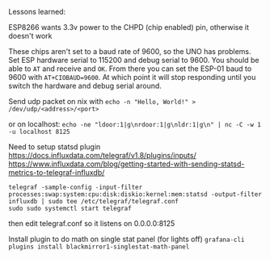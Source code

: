 Lessons learned:

ESP8266 wants 3.3v power to the CHPD (chip enabled) pin, otherwise it doesn't work

These chips aren't set to a baud rate of 9600, so the UNO has problems. Set ESP hardware serial to 115200 and debug serial to 9600. You should be able to `AT` and receive and `OK`. From there you can set the ESP-01 baud to 9600 with `AT+CIOBAUD=9600`. At which point it will stop responding until you switch the hardware and debug serial around.

Send udp packet on nix with 
`echo -n "Hello, World!" > /dev/udp/<address>/<port>`

or on localhost:
`echo -ne "ldoor:1|g\nrdoor:1|g\nldr:1|g\n" | nc -C -w 1 -u localhost 8125`






Need to setup statsd plugin
https://docs.influxdata.com/telegraf/v1.8/plugins/inputs/
https://www.influxdata.com/blog/getting-started-with-sending-statsd-metrics-to-telegraf-influxdb/

```
telegraf -sample-config -input-filter processes:swap:system:cpu:disk:diskio:kernel:mem:statsd -output-filter influxdb | sudo tee /etc/telegraf/telegraf.conf
sudo sudo systemctl start telegraf
```

then edit telegraf.conf so it listens on 0.0.0.0:8125

Install plugin to do math on single stat panel (for lights off)
`grafana-cli plugins install blackmirror1-singlestat-math-panel`

